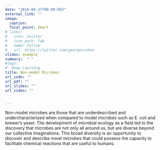```yaml
---
date: "2016-04-27T00:00:00Z"
external_link: ""
image:
  caption: 
  focal_point: Smart
# links:
# - icon: twitter
#   icon_pack: fab
#   name: Follow
#   url: https://twitter.com/georgecushen
slides: example
summary:  " "
#tags:
#- Deep Learning
title: Non-model Microbes
url_code: ""
url_pdf: ""
url_slides: ""
url_video: ""


---
```


Non-model microbes are those that are underdescribed and undercharacterized when compared to model microbes such as E. coli and brewer’s yeast. The development of microbial ecology as a field led to the discovery that microbes are not only all around us, but are diverse beyond our collective imaginations. This broad diversity is an opportunity to discover and describe novel microbes that could possess the capacity to facilitate chemical reactions that are useful to humans.  